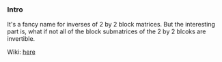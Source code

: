 
### **Intro**

It's a fancy name for inverses of 2 by 2 block matrices. But the interesting part is, what if not all of the block submatrices of the 2 by 2 blcoks are invertible. 

Wiki: [here](https://en.wikipedia.org/wiki/Schur_complement)